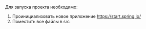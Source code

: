 Для запуска проекта необходимо:
1. Проинициализовать новое приложение https://start.spring.io/
2. Поместить все файлы в src
